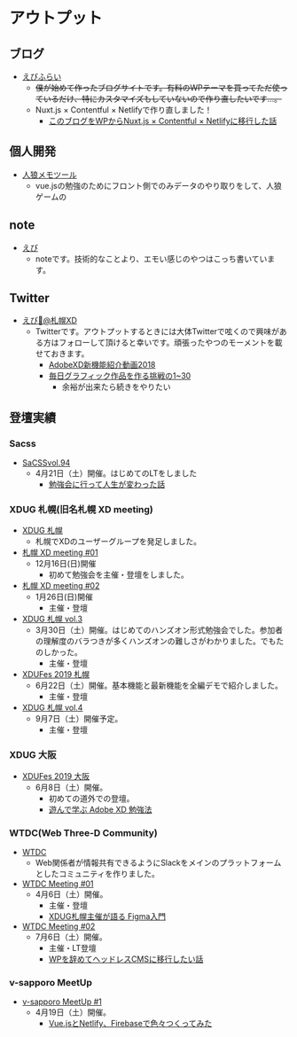 # アウトプット
## ブログ
* [えびふらい](https://ebifry.jp/)
  * ~~僕が始めて作ったブログサイトです。有料のWPテーマを買ってただ使っているだけ、特にカスタマイズもしていないので作り直したいです…。~~
  * Nuxt.js × Contentful × Netlifyで作り直しました！
    * [このブログをWPからNuxt.js × Contentful × Netlifyに移行した話](https://ebifry.jp/vue-js/renewal)
## 個人開発
* [人狼メモツール](https://jinro.tools)
  * vue.jsの勉強のためにフロント側でのみデータのやり取りをして、人狼ゲームの
## note
* [えび](https://note.mu/ebifry)
  * noteです。技術的なことより、エモい感じのやつはこっち書いています。
## Twitter
* [えび🍤@札幌XD](https://twitter.com/pino_ebiebi)
  * Twitterです。アウトプットするときには大体Twitterで呟くので興味がある方はフォローして頂けると幸いです。頑張ったやつのモーメントを載せておきます。
    * [AdobeXD新機能紹介動画2018](https://twitter.com/i/moments/1042228833422761984)
    * [毎日グラフィック作品を作る挑戦の1~30](https://twitter.com/i/moments/936205314675818501)
      * 余裕が出来たら続きをやりたい
## 登壇実績
### Sacss
* [SaCSSvol.94](https://connpass.com/event/83786/)
  * 4月21日（土）開催。はじめてのLTをしました
    * [勉強会に行って人生が変わった話](https://www.slideshare.net/yutaebie/ss-94855011)

### XDUG 札幌(旧名札幌 XD meeting)
* [XDUG 札幌](https://www.facebook.com/groups/xdstudy.sapporo/)
  * 札幌でXDのユーザーグループを発足しました。
* [札幌 XD meeting #01](https://connpass.com/event/111604/)
  * 12月16日(日)開催
    * 初めて勉強会を主催・登壇をしました。
* [札幌 XD meeting #02](https://connpass.com/event/113998/)
  * 1月26日(日)開催
    * 主催・登壇
* [XDUG 札幌 vol.3](https://xdug-sapporo.connpass.com/event/122654/)
  * 3月30日（土）開催。はじめてのハンズオン形式勉強会でした。参加者の理解度のバラつきが多くハンズオンの難しさがわかりました。でもたのしかった。
    * 主催・登壇
* [XDUFes 2019 札幌](https://xdug-sapporo.connpass.com/event/132752/)
  * 6月22日（土）開催。基本機能と最新機能を全編デモで紹介しました。
    * 主催・登壇
* [XDUG 札幌 vol.4](https://xdug-sapporo.connpass.com/event/142830/)
  * 9月7日（土）開催予定。
    * 主催・登壇

### XDUG 大阪
* [XDUFes 2019 大阪](https://xdstudy-osaka.connpass.com/event/130277/)
  * 6月8日（土）開催。
    * 初めての道外での登壇。
    * [遊んで学ぶ Adobe XD 勉強法](https://note.mu/ebifry/n/n6e5ade94b057)

### WTDC(Web Three-D Community)
* [WTDC](https://s-wtdc.slack.com/)
  * Web関係者が情報共有できるようにSlackをメインのプラットフォームとしたコミュニティを作りました。
* [WTDC Meeting #01](https://w3dc.connpass.com/event/123048/)
  * 4月6日（土）開催。
    * 主催・登壇
    * [XDUG札幌主催が語る Figma入門](https://www.slideshare.net/yutaebie/xdug-figma)
* [WTDC Meeting #02](https://w3dc.connpass.com/event/135047/)
  * 7月6日（土）開催。
    * 主催・LT登壇
    * [WPを辞めてヘッドレスCMSに移行したい話](https://xd.adobe.com/view/e70b8c5b-f284-4b85-56c6-27a85509f257-913a/)

### v-sapporo MeetUp
* [v-sapporo MeetUp #1](https://v-sapporo.connpass.com/event/120548/)
  * 4月19日（土）開催。
    * [Vue.jsとNetlify、Firebaseで色々つくってみた](https://xd.adobe.com/view/8a7c35be-793b-4f5a-5b41-7837a82b3b87-fc4d/)
